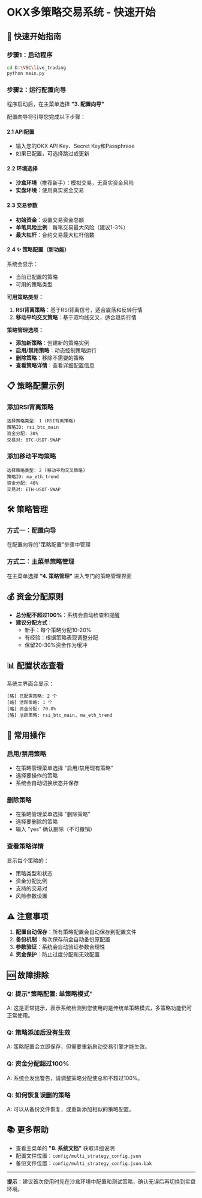 # OKX多策略交易系统 - 快速开始

## 🚀 快速开始指南

### 步骤1：启动程序
```bash
cd D:\VSC\live_trading
python main.py
```

### 步骤2：运行配置向导
程序启动后，在主菜单选择 **"3. 配置向导"**

配置向导将引导您完成以下步骤：

#### 2.1 API配置
- 输入您的OKX API Key、Secret Key和Passphrase
- 如果已配置，可选择跳过或更新

#### 2.2 环境选择
- **沙盒环境**（推荐新手）：模拟交易，无真实资金风险
- **实盘环境**：使用真实资金交易

#### 2.3 交易参数
- **初始资金**：设置交易资金总额
- **单笔风险比例**：每笔交易最大风险（建议1-3%）
- **最大杠杆**：合约交易最大杠杆倍数

#### 2.4 ✨ **策略配置**（新功能）
系统会显示：
- 当前已配置的策略
- 可用的策略类型

**可用策略类型：**
1. **RSI背离策略**：基于RSI背离信号，适合震荡和反转行情
2. **移动平均交叉策略**：基于双均线交叉，适合趋势行情

**策略管理选项：**
- **添加新策略**：创建新的策略实例
- **启用/禁用策略**：动态控制策略运行
- **删除策略**：移除不需要的策略
- **查看策略详情**：查看详细配置信息

## 📋 策略配置示例

### 添加RSI背离策略
```
选择策略类型: 1 (RSI背离策略)
策略ID: rsi_btc_main
资金分配: 30%
交易对: BTC-USDT-SWAP
```

### 添加移动平均策略
```
选择策略类型: 2 (移动平均交叉策略)  
策略ID: ma_eth_trend
资金分配: 40%
交易对: ETH-USDT-SWAP
```

## 🛠️ 策略管理

### 方式一：配置向导
在配置向导的"策略配置"步骤中管理

### 方式二：主菜单策略管理
在主菜单选择 **"4. 策略管理"** 进入专门的策略管理界面

## 💰 资金分配原则

- **总分配不超过100%**：系统会自动检查和提醒
- **建议分配方式**：
  - 新手：每个策略分配10-20%
  - 有经验：根据策略表现调整分配
  - 保留20-30%资金作为缓冲

## 📊 配置状态查看

系统主界面会显示：
```
[略] 已配置策略: 2 个
[略] 活跃策略: 1 个  
[略] 资金分配: 70.0%
[略] 活跃策略: rsi_btc_main, ma_eth_trend
```

## 🔧 常用操作

### 启用/禁用策略
- 在策略管理菜单选择 "启用/禁用现有策略"
- 选择要操作的策略
- 系统会自动切换状态并保存

### 删除策略
- 在策略管理菜单选择 "删除策略"
- 选择要删除的策略
- 输入 "yes" 确认删除（不可撤销）

### 查看策略详情
显示每个策略的：
- 策略类型和状态
- 资金分配比例
- 支持的交易对
- 风险参数设置

## ⚠️ 注意事项

1. **配置自动保存**：所有策略配置会自动保存到配置文件
2. **备份机制**：每次保存前会自动备份原配置
3. **参数验证**：系统会自动验证参数合理性
4. **资金保护**：防止过度分配和无效配置

## 🆘 故障排除

### Q: 提示"策略配置: 单策略模式"
A: 这是正常提示，表示系统检测到您使用的是传统单策略模式，多策略功能仍可正常使用。

### Q: 策略添加后没有生效
A: 策略配置会立即保存，但需要重新启动交易引擎才能生效。

### Q: 资金分配超过100%
A: 系统会发出警告，请调整策略分配使总和不超过100%。

### Q: 如何恢复误删的策略  
A: 可以从备份文件恢复，或重新添加相似的策略配置。

## 📚 更多帮助

- 查看主菜单的 **"8. 系统文档"** 获取详细说明
- 配置文件位置：`config/multi_strategy_config.json`
- 备份文件位置：`config/multi_strategy_config.json.bak`

---

**提示**：建议首次使用时先在沙盒环境中配置和测试策略，确认无误后再切换到实盘环境。